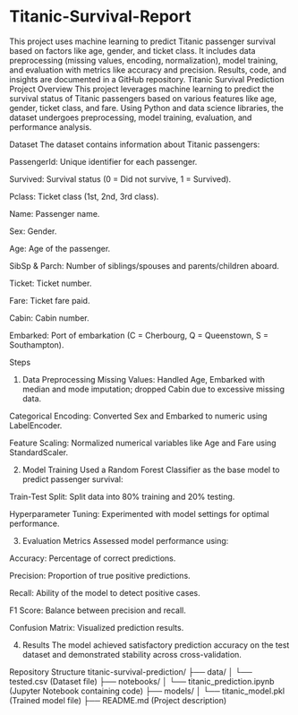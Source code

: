 # Titanic-Survival-Report
This project uses machine learning to predict Titanic passenger survival based on factors like age, gender, and ticket class. It includes data preprocessing (missing values, encoding, normalization), model training, and evaluation with metrics like accuracy and precision. Results, code, and insights are documented in a GitHub repository.
Titanic Survival Prediction Project
Overview
This project leverages machine learning to predict the survival status of Titanic passengers based on various features like age, gender, ticket class, and fare. Using Python and data science libraries, the dataset undergoes preprocessing, model training, evaluation, and performance analysis.

Dataset
The dataset contains information about Titanic passengers:

PassengerId: Unique identifier for each passenger.

Survived: Survival status (0 = Did not survive, 1 = Survived).

Pclass: Ticket class (1st, 2nd, 3rd class).

Name: Passenger name.

Sex: Gender.

Age: Age of the passenger.

SibSp & Parch: Number of siblings/spouses and parents/children aboard.

Ticket: Ticket number.

Fare: Ticket fare paid.

Cabin: Cabin number.

Embarked: Port of embarkation (C = Cherbourg, Q = Queenstown, S = Southampton).

Steps
1. Data Preprocessing
Missing Values: Handled Age, Embarked with median and mode imputation; dropped Cabin due to excessive missing data.

Categorical Encoding: Converted Sex and Embarked to numeric using LabelEncoder.

Feature Scaling: Normalized numerical variables like Age and Fare using StandardScaler.

2. Model Training
Used a Random Forest Classifier as the base model to predict passenger survival:

Train-Test Split: Split data into 80% training and 20% testing.

Hyperparameter Tuning: Experimented with model settings for optimal performance.

3. Evaluation Metrics
Assessed model performance using:

Accuracy: Percentage of correct predictions.

Precision: Proportion of true positive predictions.

Recall: Ability of the model to detect positive cases.

F1 Score: Balance between precision and recall.

Confusion Matrix: Visualized prediction results.

4. Results
The model achieved satisfactory prediction accuracy on the test dataset and demonstrated stability across cross-validation.

Repository Structure
titanic-survival-prediction/
├── data/
│   └── tested.csv (Dataset file)
├── notebooks/
│   └── titanic_prediction.ipynb (Jupyter Notebook containing code)
├── models/
│   └── titanic_model.pkl (Trained model file)
├── README.md (Project description)
